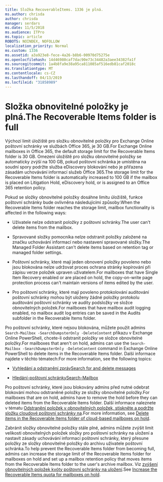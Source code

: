 ```yaml
---
title: Složka RecoverableItems. 1336 je plná.
ms.author: chrisda
author: chrisda
manager: serdars
ms.date: 11/5/2018
ms.audience: ITPro
ms.topic: article
ROBOTS: NOINDEX, NOFOLLOW
localization_priority: Normal
ms.custom: 1336
ms.assetid: a3a923e8-fece-4a26-b8b6-00970d75275e
ms.openlocfilehash: 14d46980caf7dac90e73c34482a3aee34382fa1f
ms.sourcegitcommit: 1a4b8fa9e38a95ca811085af516edb81caf2018c
ms.translationtype: MT
ms.contentlocale: cs-CZ
ms.lasthandoff: 04/13/2019
ms.locfileid: "31858989"
---
```

# <a name="the-recoverable-items-folder-is-full"></a><span data-ttu-id="a9b3c-102">Složka obnovitelné položky je plná.</span><span class="sxs-lookup"><span data-stu-id="a9b3c-102">The Recoverable Items folder is full</span></span>

<span data-ttu-id="a9b3c-103">Výchozí limit úložiště pro složku obnovitelné položky pro Exchange Online poštovní schránky ve službách Office 365, je 30 GB.</span><span class="sxs-lookup"><span data-stu-id="a9b3c-103">For Exchange Online mailboxes in Office 365, the default storage limit for the Recoverable Items folder is 30 GB.</span></span> <span data-ttu-id="a9b3c-104">Omezení úložiště pro složku obnovitelné položky se automaticky zvýší na 100 GB, pokud poštovní schránka je umístěna na soudní spory podržte služba eDiscovery blokování nebo je přiřazena zásadám uchovávání informací služeb Office 365.</span><span class="sxs-lookup"><span data-stu-id="a9b3c-104">The storage limit for the Recoverable Items folder is automatically increased to 100 GB if the mailbox is placed on Litigation Hold, eDiscovery hold, or is assigned to an Office 365 retention policy.</span></span>

<span data-ttu-id="a9b3c-105">Pokud se složky obnovitelné položky dosáhne limitu úložiště, funkce poštovní schránky bude ovlivněna následujícími způsoby:</span><span class="sxs-lookup"><span data-stu-id="a9b3c-105">When the Recoverable Items folder reaches the storage limit, mailbox functionality is affected in the following ways:</span></span>

- <span data-ttu-id="a9b3c-106">Uživatele nelze odstranit položky z poštovní schránky.</span><span class="sxs-lookup"><span data-stu-id="a9b3c-106">The user can't delete items from the mailbox.</span></span>

- <span data-ttu-id="a9b3c-107">Spravované složky pomocníka nelze odstranit položky založené na značku uchovávání informací nebo nastavení spravované složky.</span><span class="sxs-lookup"><span data-stu-id="a9b3c-107">The Managed Folder Assistant can't delete items based on retention tag or managed folder settings.</span></span>

- <span data-ttu-id="a9b3c-108">Poštovní schránky, které mají jeden obnovení položky povoleno nebo jsou blokována nelze udržovat proces ochrana stránky kopírování při zápisu verze položek upraven uživatelem.</span><span class="sxs-lookup"><span data-stu-id="a9b3c-108">For mailboxes that have Single Item Recovery enabled or are placed on hold, the copy-on-write page protection process can't maintain versions of items edited by the user.</span></span>

- <span data-ttu-id="a9b3c-109">Pro poštovní schránky, které mají povoleno protokolování auditování poštovní schránky mohou být uloženy žádné položky protokolu auditování poštovní schránky ve audity podsložky ve složce obnovitelných položek.</span><span class="sxs-lookup"><span data-stu-id="a9b3c-109">For mailboxes that have mailbox audit logging enabled, no mailbox audit log entries can be saved in the Audits subfolder in the Recoverable Items folder.</span></span>

<span data-ttu-id="a9b3c-110">Pro poštovní schránky, které nejsou blokována, můžete použít admins `Search-Mailbox -SearchDumpsterOnly -DeleteContent` příkazu v Exchange Online PowerShell, chcete-li odstranit položky ve složce obnovitelné položky.</span><span class="sxs-lookup"><span data-stu-id="a9b3c-110">For mailboxes that aren't on hold, admins can use the `Search-Mailbox -SearchDumpsterOnly -DeleteContent` command in Exchange Online PowerShell to delete items in the Recoverable Items folder.</span></span> <span data-ttu-id="a9b3c-111">Další informace najdete v těchto tématech:</span><span class="sxs-lookup"><span data-stu-id="a9b3c-111">For more information, see the following topics:</span></span> 

- [<span data-ttu-id="a9b3c-112">Vyhledání a odstranění zpráv</span><span class="sxs-lookup"><span data-stu-id="a9b3c-112">Search for and delete messages</span></span>](https://docs.microsoft.com/office365/securitycompliance/search-for-and-delete-messagesadmin-help)

- [<span data-ttu-id="a9b3c-113">Hledání-poštovní schránky</span><span class="sxs-lookup"><span data-stu-id="a9b3c-113">Search-Mailbox</span></span>](https://docs.microsoft.com/powershell/module/exchange/mailboxes/Search-Mailbox)

<span data-ttu-id="a9b3c-114">Pro poštovní schránky, které jsou blokovány admins před nutné odebrat blokování mohou odstraněné položky ze složky obnovitelné položky.</span><span class="sxs-lookup"><span data-stu-id="a9b3c-114">For mailboxes that are on hold, admins have to remove the hold before they can deleted items from the Recoverable Items folder.</span></span> <span data-ttu-id="a9b3c-115">Další informace naleznete v tématu [Odstranění položek v obnovitelných položek, stiskněte a podržte složku cloudové poštovní schránky na](https://docs.microsoft.com/office365/securitycompliance/delete-items-in-the-recoverable-items-folder-of-mailboxes-on-hold).</span><span class="sxs-lookup"><span data-stu-id="a9b3c-115">For more information, see [Delete items in the Recoverable Items folder of cloud-based mailboxes on hold](https://docs.microsoft.com/office365/securitycompliance/delete-items-in-the-recoverable-items-folder-of-mailboxes-on-hold).</span></span>

<span data-ttu-id="a9b3c-116">Zabránit složky obnovitelné položky stále plné, admins můžete zvýšit limit velikosti obnovitelných položek složky pro poštovní schránky na uložení a nastavit zásady uchovávání informací poštovní schránky, který přesune položky ze složky obnovitelné položky do archivu uživatele poštovní schránka.</span><span class="sxs-lookup"><span data-stu-id="a9b3c-116">To help prevent the Recoverable Items folder from becoming full, admins can increase the storage limit of the Recoverable Items folder for mailboxes on hold and set up a mailbox retention policy that moves items from the Recoverable Items folder to the user's archive mailbox.</span></span> <span data-ttu-id="a9b3c-117">Viz [zvýšení obnovitelných položek kvóty poštovní schránky na uložení](https://docs.microsoft.com/office365/securitycompliance/increase-the-recoverable-quota-for-mailboxes-on-hold).</span><span class="sxs-lookup"><span data-stu-id="a9b3c-117">See [Increase the Recoverable Items quota for mailboxes on hold](https://docs.microsoft.com/office365/securitycompliance/increase-the-recoverable-quota-for-mailboxes-on-hold).</span></span>
